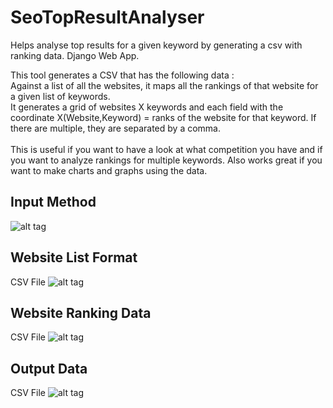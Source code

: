 # SeoTopResultAnalyser
Helps analyse top results for a given keyword by generating a csv with ranking data. Django Web App.

This tool generates a CSV that has the following data : <br/>
Against a list of all the websites, it maps all the rankings of that website for a given list of keywords. <br/>
It generates a grid of websites X keywords and each field with the coordinate X(Website,Keyword) = ranks of
the website for that keyword. If there are multiple, they are separated by a comma. <br/>
<br/>
This is useful if you want to have a look at what competition you have and if you want to analyze rankings for multiple keywords.
Also works great if you want to make charts and graphs using the data.
<br/>


## Input Method
![alt tag](https://github.com/monikkinom/SeoTopResultAnalyser/blob/master/input.png?raw=true)

## Website List Format
CSV File
![alt tag](https://github.com/monikkinom/SeoTopResultAnalyser/blob/master/website-list.png?raw=true)

## Website Ranking Data
CSV File
![alt tag](https://github.com/monikkinom/SeoTopResultAnalyser/blob/master/resultsrankings.png?raw=true)

## Output Data
CSV File
![alt tag](https://github.com/monikkinom/SeoTopResultAnalyser/blob/master/result.png?raw=true)

